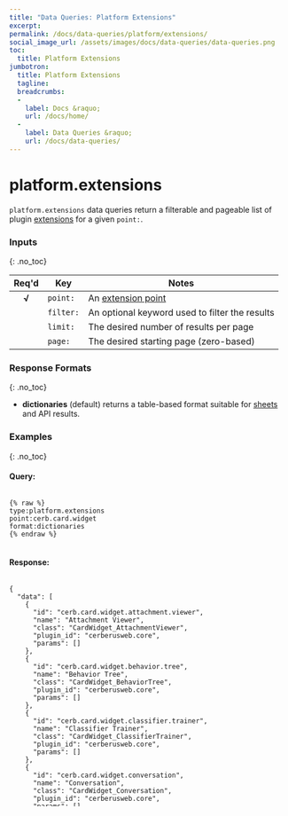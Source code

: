 ```yaml
---
title: "Data Queries: Platform Extensions"
excerpt: 
permalink: /docs/data-queries/platform/extensions/
social_image_url: /assets/images/docs/data-queries/data-queries.png
toc:
  title: Platform Extensions
jumbotron:
  title: Platform Extensions
  tagline: 
  breadcrumbs:
  -
    label: Docs &raquo;
    url: /docs/home/
  -
    label: Data Queries &raquo;
    url: /docs/data-queries/
---
```


# platform.extensions

`platform.extensions` data queries return a filterable and pageable list of plugin [extensions](/docs/record/types/) for a given `point:`.

### Inputs
{: .no_toc}

|Req'd|Key|Notes
|:-:|-|-
|**√**| `point:` | An [extension point](/docs/record/types/)
| | `filter:` | An optional keyword used to filter the results
| | `limit:` | The desired number of results per page
| | `page:` | The desired starting page (zero-based)

### Response Formats
{: .no_toc}

* **dictionaries** (default) returns a table-based format suitable for [sheets](/docs/sheets/) and API results.

### Examples
{: .no_toc}

#### Query: 

<pre>
<code class="language-cerb">
{% raw %}
type:platform.extensions
point:cerb.card.widget
format:dictionaries
{% endraw %}
</code>
</pre>

#### Response:

<pre style="max-height:29.5em;">
<code class="language-json">
{
  "data": [
    {
      "id": "cerb.card.widget.attachment.viewer",
      "name": "Attachment Viewer",
      "class": "CardWidget_AttachmentViewer",
      "plugin_id": "cerberusweb.core",
      "params": []
    },
    {
      "id": "cerb.card.widget.behavior.tree",
      "name": "Behavior Tree",
      "class": "CardWidget_BehaviorTree",
      "plugin_id": "cerberusweb.core",
      "params": []
    },
    {
      "id": "cerb.card.widget.classifier.trainer",
      "name": "Classifier Trainer",
      "class": "CardWidget_ClassifierTrainer",
      "plugin_id": "cerberusweb.core",
      "params": []
    },
    {
      "id": "cerb.card.widget.conversation",
      "name": "Conversation",
      "class": "CardWidget_Conversation",
      "plugin_id": "cerberusweb.core",
      "params": []
    },
    {
      "id": "cerb.card.widget.form_interaction",
      "name": "Interactions Toolbar",
      "class": "CardWidget_FormInteraction",
      "plugin_id": "cerberusweb.core",
      "params": []
    },
    {
      "id": "cerb.card.widget.kb_article.viewer",
      "name": "Knowledgebase Article",
      "class": "CardWidget_KbArticle",
      "plugin_id": "cerberusweb.core",
      "params": []
    },
    {
      "id": "cerb.card.widget.fields",
      "name": "Record Fields",
      "class": "CardWidget_Fields",
      "plugin_id": "cerberusweb.core",
      "params": []
    },
    {
      "id": "cerb.card.widget.sheet",
      "name": "Sheet",
      "class": "CardWidget_Sheet",
      "plugin_id": "cerberusweb.core",
      "params": []
    }
  ],
  "_": {
    "type": "platform.extensions",
    "format": "dictionaries"
  }
}
</code>
</pre>